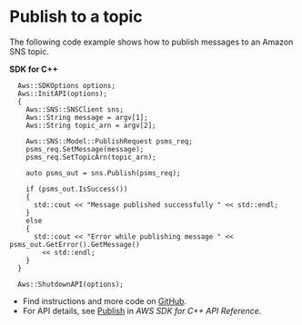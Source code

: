 # Publish to a topic<a name="sns_Publish_cpp_topic"></a>

The following code example shows how to publish messages to an Amazon SNS topic\.

**SDK for C\+\+**  
  

```
  Aws::SDKOptions options;
  Aws::InitAPI(options);
  {
    Aws::SNS::SNSClient sns;
    Aws::String message = argv[1];
    Aws::String topic_arn = argv[2];

    Aws::SNS::Model::PublishRequest psms_req;
    psms_req.SetMessage(message);
    psms_req.SetTopicArn(topic_arn);

    auto psms_out = sns.Publish(psms_req);

    if (psms_out.IsSuccess())
    {
      std::cout << "Message published successfully " << std::endl;
    }
    else
    {
      std::cout << "Error while publishing message " << psms_out.GetError().GetMessage()
        << std::endl;
    }
  }

  Aws::ShutdownAPI(options);
```
+  Find instructions and more code on [GitHub](https://github.com/awsdocs/aws-doc-sdk-examples/tree/main/cpp/example_code/sns#code-examples)\. 
+  For API details, see [Publish](https://docs.aws.amazon.com/goto/SdkForCpp/sns-2010-03-31/Publish) in *AWS SDK for C\+\+ API Reference*\. 